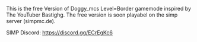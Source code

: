 This is the free Version of Doggy_mcs Level=Border gamemode inspired by The YouTuber Bastighg. The free version is soon playabel on the simp server (simpmc.de).

SIMP Discord:
https://discord.gg/ECrEgKc6
